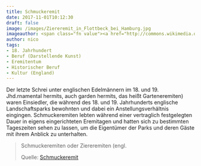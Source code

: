 ```yaml
---
title: Schmuckeremit
date: 2017-11-01T10:12:30
draft: false
image: /images/Ziereremit_in_Flottbeck_bei_Hamburg.jpg
imageauthor: <span class="fn value"><a href="http://commons.wikimedia.org/w/index.php?title=Creator:Johann_Baptist_Theobald_Schmitt&amp;action=edit&amp;redlink=1" class="new" title="Creator:Johann Baptist Theobald Schmitt (page does not exist)">Creator:Johann Baptist Theobald Schmitt</a></span>
author: nico
tags: 
- 18. Jahrhundert
- Beruf (Darstellende Kunst)
- Eremitentum
- Historischer Beruf
- Kultur (England)
---
```


Der letzte Schrei unter englischen Edelmännern im 18. und 19. Jhd.rnamental hermits, auch garden hermits, das heißt Garteneremiten) waren Einsiedler, die während des 18. und 19. Jahrhunderts englische Landschaftsparks bewohnten und dabei ein Anstellungsverhältnis eingingen. Schmuckeremiten lebten während einer vertraglich festgelegten Dauer in eigens eingerichteten Eremitagen und hatten sich zu bestimmten Tageszeiten sehen zu lassen, um die Eigentümer der Parks und deren Gäste mit ihrem Anblick zu unterhalten.

> Schmuckeremiten oder Ziereremiten (engl.
>
> Quelle: [Schmuckeremit](https://de.wikipedia.org/wiki/Schmuckeremit)
